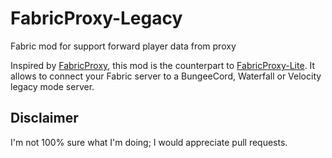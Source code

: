 # FabricProxy-Legacy

Fabric mod for support forward player data from proxy

Inspired by [FabricProxy], this mod is the counterpart to [FabricProxy-Lite]. It allows to connect your Fabric server to
a BungeeCord, Waterfall or Velocity legacy mode server.

## Disclaimer

I'm not 100% sure what I'm doing; I would appreciate pull requests.

[FabricProxy]: https://github.com/OKTW-Network/FabricProxy

[FabricProxy-Lite]: https://github.com/OKTW-Network/FabricProxy-Lite
